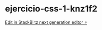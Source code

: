 # ejercicio-css-1-knz1f2

[Edit in StackBlitz next generation editor ⚡️](https://stackblitz.com/~/github.com/Fegomez02/ejercicio-css-1-knz1f2)